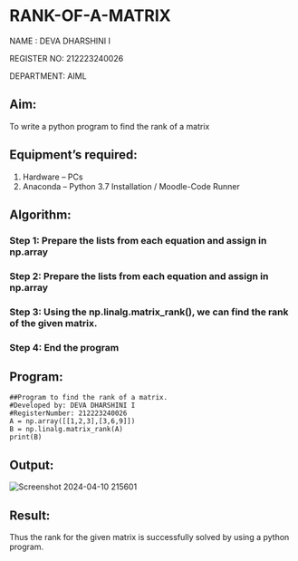 # RANK-OF-A-MATRIX
NAME : DEVA DHARSHINI I

REGISTER NO: 212223240026

DEPARTMENT: AIML
## Aim:
To write a python program to find the rank of a matrix
## Equipment’s required:
1. 	Hardware – PCs
2. 	Anaconda – Python 3.7 Installation / Moodle-Code Runner
## Algorithm:
### Step 1: Prepare the lists from each equation and assign in np.array
### Step 2: Prepare the lists from each equation and assign in np.array
### Step 3: Using the np.linalg.matrix_rank(), we can find the rank of the given matrix.
### Step 4: End the program
## Program:
```
##Program to find the rank of a matrix.
#Developed by: DEVA DHARSHINI I
#RegisterNumber: 212223240026
A = np.array([[1,2,3],[3,6,9]])
B = np.linalg.matrix_rank(A)
print(B)
```
## Output:
![Screenshot 2024-04-10 215601](https://github.com/deesk13/RANK-OF-A-MATRIX/assets/150927063/def54963-b60f-46ca-9567-89e005255099)

## Result:
Thus the rank for the given matrix is successfully solved by  using a python program.

